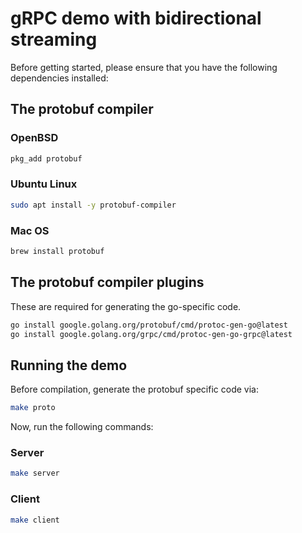 # gRPC demo with bidirectional streaming

Before getting started, please ensure that you have the following dependencies
installed:

## The protobuf compiler

### OpenBSD
```sh
pkg_add protobuf
```

### Ubuntu Linux
```bash
sudo apt install -y protobuf-compiler
```

### Mac OS
```bash
brew install protobuf
```

## The protobuf compiler plugins
These are required for generating the go-specific code.

```sh
go install google.golang.org/protobuf/cmd/protoc-gen-go@latest
go install google.golang.org/grpc/cmd/protoc-gen-go-grpc@latest
```

## Running the demo

Before compilation, generate the protobuf specific code via:

```sh
make proto
```

Now, run the following commands:

### Server
```sh
make server
```

### Client
```sh
make client
```

